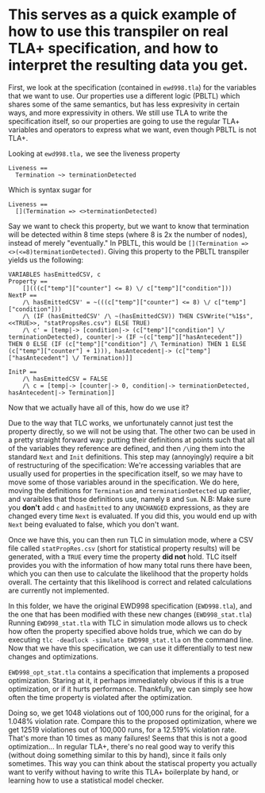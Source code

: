 # This serves as a quick example of how to use this transpiler on real TLA+ specification, and how to interpret the resulting data you get.
First, we look at the specification (contained in `ewd998.tla`) for the variables that we want to use. Our properties use a different logic (PBLTL) which shares some of the same semantics, but has less expresivity in certain ways, and more expressivity in others.
We still use TLA to write the specification itself, so our properties are going to use the regular TLA+ variables and operators to express what we want, even though PBLTL is not TLA+.

Looking at `ewd998.tla,` we see the liveness property
```
Liveness ==
  Termination ~> terminationDetected
 ```
Which is syntax sugar for
```
Liveness ==
  [](Termination => <>terminationDetected)
``` 

Say we want to check this property, but we want to know that termination will be detected within 8 time steps (where 8 is 2x the number of nodes), instead of merely "eventually."
In PBLTL, this would be `[](Termination => <>(<=8)terminationDetected)`. Giving this property to the PBLTL transpiler yields us the following:
```
VARIABLES hasEmittedCSV, c
Property == 
    [](((c["temp"]["counter"] <= 8) \/ c["temp"]["condition"]))
NextP == 
    /\ hasEmittedCSV' = ~(((c["temp"]["counter"] <= 8) \/ c["temp"]["condition"]))
    /\ (IF (hasEmittedCSV' /\ ~(hasEmittedCSV)) THEN CSVWrite("%1$s", <<TRUE>>, "statPropsRes.csv") ELSE TRUE)
    /\ c' = [temp|-> [condition|-> (c["temp"]["condition"] \/ terminationDetected), counter|-> (IF ~(c["temp"]["hasAntecedent"]) THEN 0 ELSE (IF (c["temp"]["condition"] /\ Termination) THEN 1 ELSE (c["temp"]["counter"] + 1))), hasAntecedent|-> (c["temp"]["hasAntecedent"] \/ Termination)]]

InitP == 
    /\ hasEmittedCSV = FALSE
    /\ c = [temp|-> [counter|-> 0, condition|-> terminationDetected, hasAntecedent|-> Termination]]
```
Now that we actually have all of this, how do we use it?

Due to the way that TLC works, we unfortunately cannot just test the property directly, so we will not be using that.
The other two can be used in a pretty straight forward way: putting their definitions at points such that all of the variables they reference are defined, and then `/\`ing them into the standard `Next` and `Init` definitions.
This step may (annoyingly) require a bit of restructuring of the specification: We're accessing variables that are usually used for properties in the specification itself, so we may have to move some of those variables around in the specification.
We do here, moving the definitions for `Termination` and `terminationDetected` up earlier, and varaibles that those definitions use, namely `B` and `Sum`.
N.B: Make sure you **don't** add `c` and `hasEmitted` to any `UNCHANGED` expressions, as they are changed every time `Next` is evaluated.
If you did this, you would end up with `Next` being evaluated to false, which you don't want.

Once we have this, you can then run TLC in simulation mode, where a CSV file called `statPropRes.csv` (short for statistical property results) will be generated, with a `TRUE` every time the property **did not** hold.
TLC itself provides you with the information of how many total runs there have been, which you can then use to calculate the likelihood that the property holds overall.
The certainty that this likelihood is correct and related calculations are currently not implemented.

In this folder, we have the original EWD998 specification (`EWD998.tla`), and the one that has been modified with these new changes (`EWD998_stat.tla`)
Running `EWD998_stat.tla` with TLC in simulation mode allows us to check how often the property specified above holds true, which we can do by executing `tlc -deadlock -simulate EWD998_stat.tla` on the command line.
Now that we have this specification, we can use it differentially to test new changes and optimizations.

`EWD998_opt_stat.tla` contains a specification that implements a proposed optimization.
Staring at it, it perhaps immediately obvious if this is a true optimization, or if it hurts performance.
Thankfully, we can simply see how often the time property is violated after the optimization.

Doing so, we get 1048 violations out of 100,000 runs for the original, for a 1.048% violation rate.
Compare this to the proposed optimization, where we get 12519 violationes out of 100,000 runs, for a 12.519% violation rate. 
That's more than 10 times as many failures! Seems that this is not a good optimization...
In regular TLA+, there's no real good way to verify this (without doing something similar to this by hand), since it fails only sometimes.
This way you can think about the statiscal property you actually want to verify without having to write this TLA+ boilerplate by hand, or learning how to use a statistical model checker.
